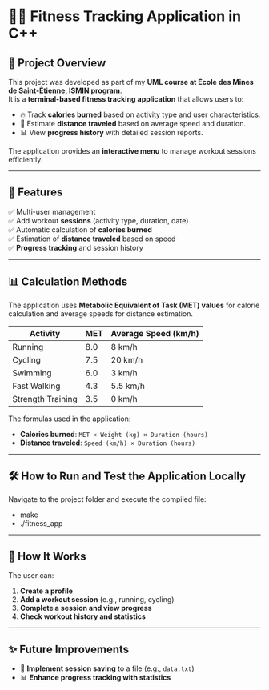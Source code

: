 # 🏋️‍♂️ Fitness Tracking Application in C++

## 📌 Project Overview
This project was developed as part of my **UML course at École des Mines de Saint-Étienne, ISMIN program**.  
It is a **terminal-based fitness tracking application** that allows users to:
- 🔥 Track **calories burned** based on activity type and user characteristics.
- 📏 Estimate **distance traveled** based on average speed and duration.
- 📊 View **progress history** with detailed session reports.

The application provides an **interactive menu** to manage workout sessions efficiently.

---

## 🚀 Features
✅ Multi-user management  
✅ Add workout **sessions** (activity type, duration, date)  
✅ Automatic calculation of **calories burned**  
✅ Estimation of **distance traveled** based on speed  
✅ **Progress tracking** and session history  

---

## 📊 Calculation Methods
The application uses **Metabolic Equivalent of Task (MET) values** for calorie calculation and average speeds for distance estimation.

| Activity             | MET   | Average Speed (km/h) |
|----------------------|-------|----------------------|
| Running             | 8.0   | 8 km/h               |
| Cycling            | 7.5   | 20 km/h              |
| Swimming           | 6.0   | 3 km/h               |
| Fast Walking       | 4.3   | 5.5 km/h             |
| Strength Training  | 3.5   | 0 km/h               |

The formulas used in the application:
- **Calories burned**: `MET × Weight (kg) × Duration (hours)`
- **Distance traveled**: `Speed (km/h) × Duration (hours)`

---

## 🛠️ How to Run and Test the Application Locally
Navigate to the project folder and execute the compiled file:

- make
- ./fitness_app


---

## 📌 How It Works
The user can:
1. **Create a profile**  
2. **Add a workout session** (e.g., running, cycling)  
3. **Complete a session and view progress**  
4. **Check workout history and statistics**  

---

## ✨ Future Improvements
- 💾 **Implement session saving** to a file (e.g., `data.txt`)  
- 📊 **Enhance progress tracking with statistics**  